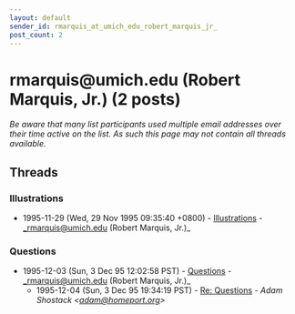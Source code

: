 ```yaml
---
layout: default
sender_id: rmarquis_at_umich_edu_robert_marquis_jr_
post_count: 2
---
```


# rmarquis<span>@</span>umich.edu (Robert Marquis, Jr.) (2 posts)

_Be aware that many list participants used multiple email addresses over their time active on the list. As such this page may not contain all threads available._

## Threads

### Illustrations
+ 1995-11-29 (Wed, 29 Nov 1995 09:35:40 +0800) - [Illustrations](/archive/1995/11/1453f6a7a80a5927e627a4754deb33ee08bd26085b660fdb94cdf71b768ac8d7) - _rmarquis@umich.edu (Robert Marquis, Jr.)_

### Questions
+ 1995-12-03 (Sun, 3 Dec 95 12:02:58 PST) - [Questions](/archive/1995/12/bd933564cb8593738db0d3d93635b2ef5e63e70d341828198dd238831c92756e) - _rmarquis@umich.edu (Robert Marquis, Jr.)_
  + 1995-12-04 (Sun, 3 Dec 95 19:34:19 PST) - [Re: Questions](/archive/1995/12/51f83fe967b54f0680b5071093370993c453d5a982e47fffd4886ada631e2a6a) - _Adam Shostack \<adam@homeport.org\>_

